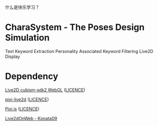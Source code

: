 什么是快乐学习？

# CharaSystem - The Poses Design Simulation

Text Keyword Extraction
Personality Associated Keyword Filtering
Live2D Display


# Dependency

[Live2D cubism-sdk2 WebGL](http://sites.cybernoids.jp/cubism-sdk2_e/webgl2-1) ([LICENCE](http://sites.cybernoids.jp/cubism-sdk2_e/policy-sdk))

[pixi-live2d](https://github.com/avgjs/pixi-live2d) ([LICENCE](https://github.com/avgjs/pixi-live2d/blob/master/LICENSE.txt))

[Pixi.js](https://github.com/pixijs/pixi.js) ([LICENCE](https://github.com/pixijs/pixi.js/blob/master/LICENSE.txt))

[Live2dOnWeb - Konata09](https://github.com/Konata09/Live2dOnWeb)
